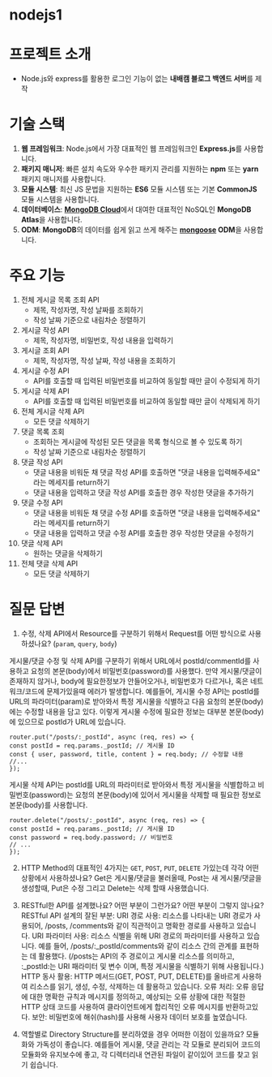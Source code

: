 # nodejs1

# 프로젝트 소개
- Node.js와 express를 활용한 로그인 기능이 없는 **내배캠 블로그 백엔드 서버**를 제작

# 기술 스택
1. **웹 프레임워크**: Node.js에서 가장 대표적인 웹 프레임워크인 **Express.js**를 사용합니다.
2. **패키지 매니저**: 빠른 설치 속도와 우수한 패키지 관리를 지원하는 **npm** 또는 **yarn** 패키지 매니저를 사용합니다.
3. **모듈 시스템**: 최신 JS 문법을 지원하는 **ES6** 모듈 시스템 또는 기본 **CommonJS** 모듈 시스템을 사용합니다.
4. **데이터베이스**: [**MongoDB Cloud**](https://www.mongodb.com/products/platform/cloud)에서 대여한 대표적인 NoSQL인 **MongoDB Atlas**을 사용합니다.
5. **ODM**: **MongoDB**의 데이터를 쉽게 읽고 쓰게 해주는 **[mongoose](https://mongoosejs.com/docs/guide.html) ODM**을 사용합니다.
   
# 주요 기능
1. 전체 게시글 목록 조회 API
    - 제목, 작성자명, 작성 날짜를 조회하기
    - 작성 날짜 기준으로 내림차순 정렬하기
2. 게시글 작성 API
    - 제목, 작성자명, 비밀번호, 작성 내용을 입력하기
3. 게시글 조회 API
    - 제목, 작성자명, 작성 날짜, 작성 내용을 조회하기 
4. 게시글 수정 API
    - API를 호출할 때 입력된 비밀번호를 비교하여 동일할 때만 글이 수정되게 하기
5. 게시글 삭제 API
    - API를 호출할 때 입력된 비밀번호를 비교하여 동일할 때만 글이 삭제되게 하기
6. 전체 게시글 삭제 API
    - 모든 댓글 삭제하기
8. 댓글 목록 조회
    - 조회하는 게시글에 작성된 모든 댓글을 목록 형식으로 볼 수 있도록 하기
    - 작성 날짜 기준으로 내림차순 정렬하기
9. 댓글 작성 API
    - 댓글 내용을 비워둔 채 댓글 작성 API를 호출하면 "댓글 내용을 입력해주세요" 라는 메세지를 return하기
    - 댓글 내용을 입력하고 댓글 작성 API를 호출한 경우 작성한 댓글을 추가하기
10. 댓글 수정 API
    - 댓글 내용을 비워둔 채 댓글 수정 API를 호출하면 "댓글 내용을 입력해주세요" 라는 메세지를 return하기
    - 댓글 내용을 입력하고 댓글 수정 API를 호출한 경우 작성한 댓글을 수정하기
11. 댓글 삭제 API
    - 원하는 댓글을 삭제하기
12. 전체 댓글 삭제 API
    - 모든 댓글 삭제하기

# 질문 답변
1. 수정, 삭제 API에서 Resource를 구분하기 위해서 Request를 어떤 방식으로 사용하셨나요? (`param`, `query`, `body`)

게시물/댓글 수정 및 삭제 API를 구분하기 위해서 URL에서 postId/commentId를 사용하고 요청의 본문(body)에서 비밀번호(password)를 사용했다.
만약 게시물/댓글이 존재하지 않거나, body에 필요한정보가 안들어오거나, 비밀번호가 다르거나, 혹은 네트워크/코드에 문제가있을때 에러가 발생합니다.
예를들어, 게시물 수정 API는 postId를 URL의 파라미터(param)로 받아와서 특정 게시물을 식별하고 다음 요청의 본문(body)에는 수정할 내용을 담고 있다. 
이렇게 게시물 수정에 필요한 정보는 대부분 본문(body)에 있으므로 postId가 URL에 있습니다.
    
    
    router.put("/posts/:_postId", async (req, res) => {
    const postId = req.params._postId; // 게시물 ID
    const { user, password, title, content } = req.body; // 수정할 내용
    //...
    });
    
게시물 삭제 API는 postId를 URL의 파라미터로 받아와서 특정 게시물을 식별합하고 비밀번호(password)는 요청의 본문(body)에 있어서 게시물을 삭제할 때 필요한 정보로 본문(body)를 사용합니다.
    
   
    router.delete("/posts/:_postId", async (req, res) => {
    const postId = req.params._postId; // 게시물 ID
    const password = req.body.password; // 비밀번호
    // ...
    });

    
2. HTTP Method의 대표적인 4가지는 `GET`, `POST`, `PUT`, `DELETE` 가있는데 각각 어떤 상황에서 사용하셨나요?
Get은 게시물/댓글을 불러올때, Post는 새 게시물/댓글을 생성할때, Put은 수정 그리고 Delete는 삭제 할때 사용했습니다.

3. RESTful한 API를 설계했나요? 어떤 부분이 그런가요? 어떤 부분이 그렇지 않나요?
RESTful API 설계의 잘된 부분:
URI 경로 사용: 리소스를 나타내는 URI 경로가 사용되어, /posts, /comments와 같이 직관적이고 명확한 경로를 사용하고 있습니다.
URI 파라미터 사용: 리소스 식별을 위해 URI 경로의 파라미터를 사용하고 있습니다. 예를 들어, /posts/:_postId/comments와 같이 리소스 간의 관계를 표현하는 데 활용했다.
(/posts는 API의 주 경로이고 게시물 리소스를 의미하고, :_postId:는 URI 패라미터 및 변수 이며, 특정 게시물을 식별하기 위해 사용됩니다.)
HTTP 동사 활용: HTTP 메서드(GET, POST, PUT, DELETE)를 올바르게 사용하여 리소스를 읽기, 생성, 수정, 삭제하는 데 활용하고 있습니다.
오류 처리: 오류 응답에 대한 명확한 규칙과 메시지를 정의하고, 예상되는 오류 상황에 대한 적절한 HTTP 상태 코드를 사용하여 클라이언트에게 합리적인 오류 메시지를 반환하고있다.
보안: 비밀번호에 해쉬(hash)를 사용해 사용자 데이터 보호를 높였습니다.

4. 역할별로 Directory Structure를 분리하였을 경우 어떠한 이점이 있을까요?
모듈화와 가독성이 좋습니다. 예를들어 게시물, 댓글 관리는 각 모듈로 분리되어 코드의 모듈화와 유지보수에 좋고, 각 디렉터리내 연관된 파일이 같이있어 코드를 찾고 읽기 쉽습니다.

